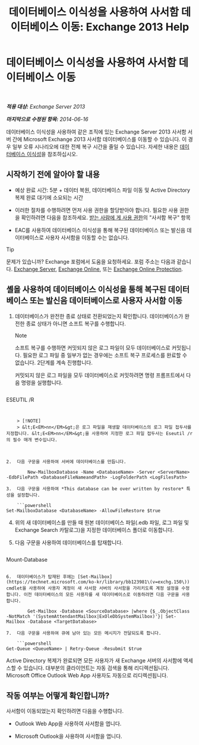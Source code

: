 ﻿---
title: '데이터베이스 이식성을 사용하여 사서함 데이터베이스 이동: Exchange 2013 Help'
TOCTitle: 데이터베이스 이식성을 사용하여 사서함 데이터베이스 이동
ms:assetid: a765ead1-43bc-4786-ae93-1835cacfc8fc
ms:mtpsurl: https://technet.microsoft.com/ko-kr/library/Dd876926(v=EXCHG.150)
ms:contentKeyID: 51407727
ms.date: 05/22/2018
mtps_version: v=EXCHG.150
ms.translationtype: MT
---

# 데이터베이스 이식성을 사용하여 사서함 데이터베이스 이동

 

_**적용 대상:** Exchange Server 2013_

_**마지막으로 수정된 항목:** 2014-06-16_

데이터베이스 이식성을 사용하여 같은 조직에 있는 Exchange Server 2013 사서함 서버 간에 Microsoft Exchange 2013 사서함 데이터베이스를 이동할 수 있습니다. 이 경우 일부 오류 시나리오에 대한 전체 복구 시간을 줄일 수 있습니다. 자세한 내용은 [데이터베이스 이식성](database-portability-exchange-2013-help.md)을 참조하십시오.

## 시작하기 전에 알아야 할 내용

  - 예상 완료 시간: 5분 + 데이터 복원, 데이터베이스 파일 이동 및 Active Directory 복제 완료 대기에 소요되는 시간

  - 이러한 절차를 수행하려면 먼저 사용 권한을 할당받아야 합니다. 필요한 사용 권한을 확인하려면 다음을 참조하세요. [받는 사람에 게 사용 권한](recipients-permissions-exchange-2013-help.md)의 "사서함 복구" 항목

  - EAC를 사용하여 데이터베이스 이식성을 통해 복구된 데이터베이스 또는 발신음 데이터베이스로 사용자 사서함을 이동할 수는 없습니다.


> [!TIP]
> 문제가 있습니까? Exchange 포럼에서 도움을 요청하세요. 포럼 주소는 다음과 같습니다. <A href="https://go.microsoft.com/fwlink/p/?linkid=60612">Exchange Server</A>, <A href="https://go.microsoft.com/fwlink/p/?linkid=267542">Exchange Online</A>, 또는 <A href="https://go.microsoft.com/fwlink/p/?linkid=285351">Exchange Online Protection</A>.



## 셸을 사용하여 데이터베이스 이식성을 통해 복구된 데이터베이스 또는 발신음 데이터베이스로 사용자 사서함 이동

1.  데이터베이스가 완전한 종료 상태로 전환되었는지 확인합니다. 데이터베이스가 완전한 종료 상태가 아니면 소프트 복구를 수행합니다.
    

    > [!NOTE]
    > 소프트 복구를 수행하면 커밋되지 않은 로그 파일이 모두 데이터베이스로 커밋됩니다. 필요한 로그 파일 중 일부가 없는 경우에는 소프트 복구 프로세스를 완료할 수 없습니다. 2단계를 계속 진행합니다.

    
    커밋되지 않은 로그 파일을 모두 데이터베이스로 커밋하려면 명령 프롬프트에서 다음 명령을 실행합니다.
    
    ```powershell
ESEUTIL /R <Enn>
```
    

    > [!NOTE]
    > &lt;E<EM>nn</EM>&gt;은 로그 파일을 재생할 데이터베이스의 로그 파일 접두사를 지정합니다. &lt;E<EM>nn</EM>&gt;을 사용하여 지정한 로그 파일 접두사는 Eseutil /r의 필수 매개 변수입니다.



2.  다음 구문을 사용하여 서버에 데이터베이스를 만듭니다.
    
        New-MailboxDatabase -Name <DatabaseName> -Server <ServerName> -EdbFilePath <DatabaseFileNameandPath> -LogFolderPath <LogFilesPath>

3.  다음 구문을 사용하여 *This database can be over written by restore* 특성을 설정합니다.
    
    ```powershell
Set-MailboxDatabase <DatabaseName> -AllowFileRestore $true
```

4.  위의 새 데이터베이스를 만들 때 원본 데이터베이스 파일(.edb 파일, 로그 파일 및 Exchange Search 카탈로그)을 지정한 데이터베이스 폴더로 이동합니다.

5.  다음 구문을 사용하여 데이터베이스를 탑재합니다.
    
    ```powershell
Mount-Database <DatabaseName>
```

6.  데이터베이스가 탑재된 후에는 [Set-Mailbox](https://technet.microsoft.com/ko-kr/library/bb123981\(v=exchg.150\)) cmdlet을 사용하여 사용자 계정이 새 사서함 서버의 사서함을 가리키도록 계정 설정을 수정합니다. 이전 데이터베이스의 모든 사용자를 새 데이터베이스로 이동하려면 다음 구문을 사용합니다.
    
        Get-Mailbox -Database <SourceDatabase> |where {$_.ObjectClass -NotMatch '(SystemAttendantMailbox|ExOleDbSystemMailbox)'}| Set-Mailbox -Database <TargetDatabase>

7.  다음 구문을 사용하여 큐에 남아 있는 모든 메시지가 전달되도록 합니다.
    
    ```powershell
Get-Queue <QueueName> | Retry-Queue -Resubmit $true
```

Active Directory 복제가 완료되면 모든 사용자가 새 Exchange 서버의 사서함에 액세스할 수 있습니다. 대부분의 클라이언트는 자동 검색을 통해 리디렉션됩니다. Microsoft Office Outlook Web App 사용자도 자동으로 리디렉션됩니다.

## 작동 여부는 어떻게 확인합니까?

사서함이 이동되었는지 확인하려면 다음을 수행합니다.

  - Outlook Web App을 사용하여 사서함을 엽니다.

  - Microsoft Outlook을 사용하여 사서함을 엽니다.

